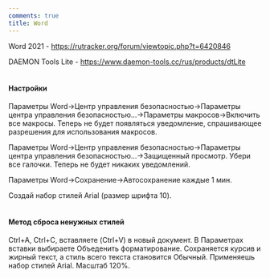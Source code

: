 ```yaml
---
comments: true
title: Word
---
```


Word 2021 - <https://rutracker.org/forum/viewtopic.php?t=6420846>

DAEMON Tools Lite - <https://www.daemon-tools.cc/rus/products/dtLite>
<br><br>

#### Настройки

Параметры Word->Центр управления безопасностью->Параметры центра управления безопасностью...->Параметры макросов->Включить все макросы. Теперь не будет появляться уведомление, спрашивающее разрешения для использования макросов.

Параметры Word->Центр управления безопасностью->Параметры центра управления безопасностью...->Защищенный просмотр. Убери все галочки. Теперь не будет никаких уведомлений.

Параметры Word->Сохранение->Автосохранение каждые 1 мин.

Создай набор стилей Arial (размер шрифта 10).
<br><br>

#### Метод сброса ненужных стилей

Ctrl+A, Ctrl+C, вставляете (Ctrl+V) в новый документ. В Параметрах вставки выбираете Объеденить форматирование. Сохраняется курсив и жирный текст, а стиль всего текста становится Обычный. Применяешь набор стилей Arial. Масштаб 120%.